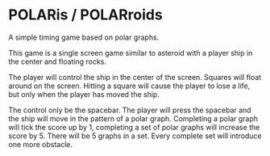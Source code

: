 # POLARis / POLARroids
A simple timing game based on polar graphs.

This game is a single screen game similar to asteroid with a player ship in the center and floating rocks.

The player will control the ship in the center of the screen.
Squares will float around on the screen.
Hitting a square will cause the player to lose a life, but only when the player has moved the ship.

The control only be the spacebar.
The player will press the spacebar and the ship will move in the pattern of a polar graph.
Completing a polar graph will tick the score up by 1, completing a set of polar graphs will increase the score by 5.
There will be 5 graphs in a set.
Every complete set will introduce one more obstacle.
